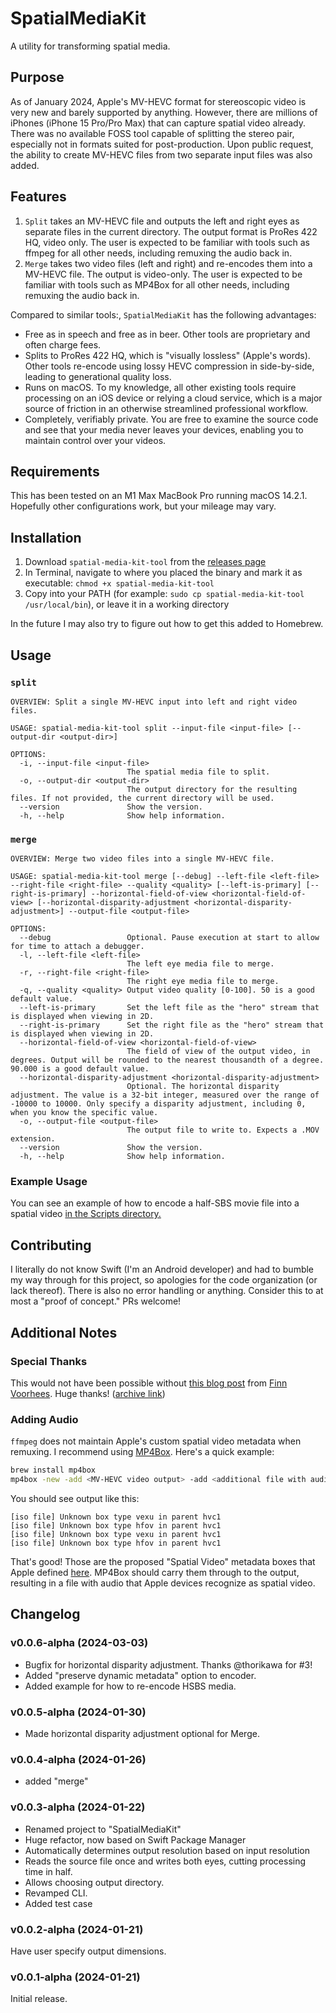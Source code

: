 # SpatialMediaKit

A utility for transforming spatial media.

## Purpose

As of January 2024, Apple's MV-HEVC format for stereoscopic video is very new and barely supported by anything. However, there are millions of iPhones (iPhone 15 Pro/Pro Max) that can capture spatial video already. There was no available FOSS tool capable of splitting the stereo pair, especially not in formats suited for post-production. Upon public request, the ability to create MV-HEVC files from two separate input files was also added.

## Features

1. `Split` takes an MV-HEVC file and outputs the left and right eyes as separate files in the current directory. The output format is ProRes 422 HQ, video only. The user is expected to be familiar with tools such as ffmpeg for all other needs, including remuxing the audio back in.
2. `Merge` takes two video files (left and right) and re-encodes them into a MV-HEVC file. The output is video-only. The user is expected to be familiar with tools such as MP4Box for all other needs, including remuxing the audio back in.

Compared to similar tools:, `SpatialMediaKit` has the following advantages:

- Free as in speech and free as in beer. Other tools are proprietary and often charge fees.
- Splits to ProRes 422 HQ, which is "visually lossless" (Apple's words). Other tools re-encode using lossy HEVC compression in side-by-side, leading to generational quality loss.
- Runs on macOS. To my knowledge, all other existing tools require processing on an iOS device or relying a cloud service, which is a major source of friction in an otherwise streamlined professional workflow.
- Completely, verifiably private. You are free to examine the source code and see that your media never leaves your devices, enabling you to maintain control over your videos.

## Requirements

This has been tested on an M1 Max MacBook Pro running macOS 14.2.1. Hopefully other configurations work, but your mileage may vary.

## Installation

1. Download `spatial-media-kit-tool` from the [releases page](https://github.com/sturmen/SpatialMediaKit/releases)
2. In Terminal, navigate to where you placed the binary and mark it as executable: `chmod +x spatial-media-kit-tool`
3. Copy into your PATH (for example: `sudo cp spatial-media-kit-tool /usr/local/bin`), or leave it in a working directory

In the future I may also try to figure out how to get this added to Homebrew.

## Usage

### `split`

```text
OVERVIEW: Split a single MV-HEVC input into left and right video files.

USAGE: spatial-media-kit-tool split --input-file <input-file> [--output-dir <output-dir>]

OPTIONS:
  -i, --input-file <input-file>
                          The spatial media file to split.
  -o, --output-dir <output-dir>
                          The output directory for the resulting files. If not provided, the current directory will be used.
  --version               Show the version.
  -h, --help              Show help information.
```

### `merge`

```text
OVERVIEW: Merge two video files into a single MV-HEVC file.

USAGE: spatial-media-kit-tool merge [--debug] --left-file <left-file> --right-file <right-file> --quality <quality> [--left-is-primary] [--right-is-primary] --horizontal-field-of-view <horizontal-field-of-view> [--horizontal-disparity-adjustment <horizontal-disparity-adjustment>] --output-file <output-file>

OPTIONS:
  --debug                 Optional. Pause execution at start to allow for time to attach a debugger.
  -l, --left-file <left-file>
                          The left eye media file to merge.
  -r, --right-file <right-file>
                          The right eye media file to merge.
  -q, --quality <quality> Output video quality [0-100]. 50 is a good default value.
  --left-is-primary       Set the left file as the "hero" stream that is displayed when viewing in 2D.
  --right-is-primary      Set the right file as the "hero" stream that is displayed when viewing in 2D.
  --horizontal-field-of-view <horizontal-field-of-view>
                          The field of view of the output video, in degrees. Output will be rounded to the nearest thousandth of a degree. 90.000 is a good default value.
  --horizontal-disparity-adjustment <horizontal-disparity-adjustment>
                          Optional. The horizontal disparity adjustment. The value is a 32-bit integer, measured over the range of -10000 to 10000. Only specify a disparity adjustment, including 0, when you know the specific value.
  -o, --output-file <output-file>
                          The output file to write to. Expects a .MOV extension.
  --version               Show the version.
  -h, --help              Show help information.
```

### Example Usage

You can see an example of how to encode a half-SBS movie file into a spatial video [in the Scripts directory.](Scripts/convert_hsbs.zsh)

## Contributing

I literally do not know Swift (I'm an Android developer) and had to bumble my way through for this project, so apologies for the code organization (or lack thereof). There is also no error handling or anything. Consider this to at most a "proof of concept." PRs welcome!

## Additional Notes

### Special Thanks

This would not have been possible without [this blog post](https://www.finnvoorhees.com/words/reading-and-writing-spatial-video-with-avfoundation) from [Finn Voorhees](https://github.com/finnvoor). Huge thanks! ([archive link](https://web.archive.org/web/20240117091738/https://www.finnvoorhees.com/words/reading-and-writing-spatial-video-with-avfoundation))

### Adding Audio

`ffmpeg` does not maintain Apple's custom spatial video metadata when remuxing. I recommend using [MP4Box](https://github.com/gpac/gpac/wiki/MP4Box). Here's a quick example:

```zsh
brew install mp4box
mp4box -new -add <MV-HEVC video output> -add <additional file with audio> -add <additional file with subtitles> <...> output.mp4
```

You should see output like this:

```text
[iso file] Unknown box type vexu in parent hvc1
[iso file] Unknown box type hfov in parent hvc1
[iso file] Unknown box type vexu in parent hvc1
[iso file] Unknown box type hfov in parent hvc1
```

That's good! Those are the proposed "Spatial Video" metadata boxes that Apple defined [here](https://developer.apple.com/av-foundation/Stereo-Video-ISOBMFF-Extensions.pdf). MP4Box should carry them through to the output, resulting in a file with audio that Apple devices recognize as spatial video.

## Changelog

### v0.0.6-alpha (2024-03-03)

- Bugfix for horizontal disparity adjustment. Thanks @thorikawa for #3!
- Added "preserve dynamic metadata" option to encoder.
- Added example for how to re-encode HSBS media.

### v0.0.5-alpha (2024-01-30)

- Made horizontal disparity adjustment optional for Merge.

### v0.0.4-alpha (2024-01-26)

- added "merge"

### v0.0.3-alpha (2024-01-22)

- Renamed project to "SpatialMediaKit"
- Huge refactor, now based on Swift Package Manager
- Automatically determines output resolution based on input resolution
- Reads the source file once and writes both eyes, cutting processing time in half.
- Allows choosing output directory.
- Revamped CLI.
- Added test case

### v0.0.2-alpha (2024-01-21)

Have user specify output dimensions.

### v0.0.1-alpha (2024-01-21)

Initial release.
